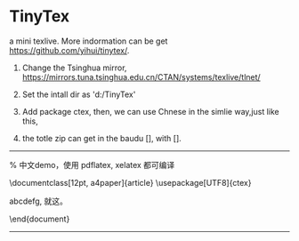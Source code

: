 # TinyTex
a mini texlive.
More indormation can be get https://github.com/yihui/tinytex/.

1. Change the Tsinghua mirror, https://mirrors.tuna.tsinghua.edu.cn/CTAN/systems/texlive/tlnet/

2. Set the intall dir as 'd:/TinyTex'

3. Add package ctex, then, we can use Chnese in the simlie way,just like this,

4. the totle zip can get in the baudu [], with [].
--------------------------------------
% 中文demo，使用 pdflatex, xelatex 都可编译

\documentclass[12pt, a4paper]{article}
\usepackage[UTF8]{ctex}

abcdefg, 就这。

\end{document}

--------------------------
